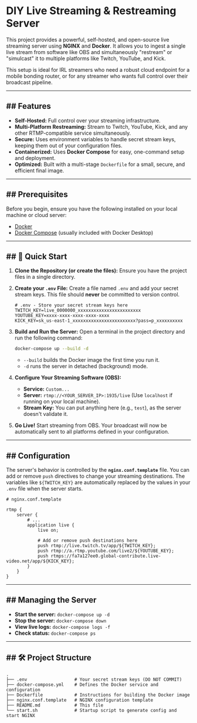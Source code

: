 
# DIY Live Streaming & Restreaming Server

This project provides a powerful, self-hosted, and open-source live streaming server using **NGINX** and **Docker**. It allows you to ingest a single live stream from software like OBS and simultaneously "restream" or "simulcast" it to multiple platforms like Twitch, YouTube, and Kick.

This setup is ideal for IRL streamers who need a robust cloud endpoint for a mobile bonding router, or for any streamer who wants full control over their broadcast pipeline.

-----

## \#\# Features

  * **Self-Hosted:** Full control over your streaming infrastructure.
  * **Multi-Platform Restreaming:** Stream to Twitch, YouTube, Kick, and any other RTMP-compatible service simultaneously.
  * **Secure:** Uses environment variables to handle secret stream keys, keeping them out of your configuration files.
  * **Containerized:** Uses **Docker Compose** for easy, one-command setup and deployment.
  * **Optimized:** Built with a multi-stage `Dockerfile` for a small, secure, and efficient final image.

-----

## \#\# Prerequisites

Before you begin, ensure you have the following installed on your local machine or cloud server:

  * [Docker](https://www.docker.com/products/docker-desktop/)
  * [Docker Compose](https://docs.docker.com/compose/install/) (usually included with Docker Desktop)

-----

## \#\# 🚀 Quick Start

1.  **Clone the Repository (or create the files):**
    Ensure you have the project files in a single directory.

2.  **Create your `.env` File:**
    Create a file named `.env` and add your secret stream keys. This file should **never** be committed to version control.

    ```env
    # .env - Store your secret stream keys here
    TWITCH_KEY=live_0000000_xxxxxxxxxxxxxxxxxxxxxxxx
    YOUTUBE_KEY=xxxx-xxxx-xxxx-xxxx-xxxx
    KICK_KEY=sk_us-east-1_xxxxxxxxxxxxxxxxxxxxxxxx?pass=p_xxxxxxxxxx
    ```

3.  **Build and Run the Server:**
    Open a terminal in the project directory and run the following command:

    ```bash
    docker-compose up --build -d
    ```

      * `--build` builds the Docker image the first time you run it.
      * `-d` runs the server in detached (background) mode.

4.  **Configure Your Streaming Software (OBS):**

      * **Service:** `Custom...`
      * **Server:** `rtmp://<YOUR_SERVER_IP>:1935/live` (Use `localhost` if running on your local machine).
      * **Stream Key:** You can put anything here (e.g., `test`), as the server doesn't validate it.

5.  **Go Live\!**
    Start streaming from OBS. Your broadcast will now be automatically sent to all platforms defined in your configuration.

-----

## \#\# Configuration

The server's behavior is controlled by the **`nginx.conf.template`** file. You can add or remove `push` directives to change your streaming destinations. The variables like `${TWITCH_KEY}` are automatically replaced by the values in your `.env` file when the server starts.

```nginx
# nginx.conf.template

rtmp {
    server {
        # ...
        application live {
            live on;

            # Add or remove push destinations here
            push rtmp://live.twitch.tv/app/${TWITCH_KEY};
            push rtmp://a.rtmp.youtube.com/live2/${YOUTUBE_KEY};
            push rtmps://fa7a127ee0.global-contribute.live-video.net/app/${KICK_KEY};
        }
    }
}
```

-----

## \#\# Managing the Server

  * **Start the server:** `docker-compose up -d`
  * **Stop the server:** `docker-compose down`
  * **View live logs:** `docker-compose logs -f`
  * **Check status:** `docker-compose ps`

-----

## \#\# 🛠️ Project Structure

```
.
├── .env                  # Your secret stream keys (DO NOT COMMIT)
├── docker-compose.yml    # Defines the Docker service and configuration
├── Dockerfile            # Instructions for building the Docker image
├── nginx.conf.template   # NGINX configuration template
├── README.md             # This file
└── start.sh              # Startup script to generate config and start NGINX
```